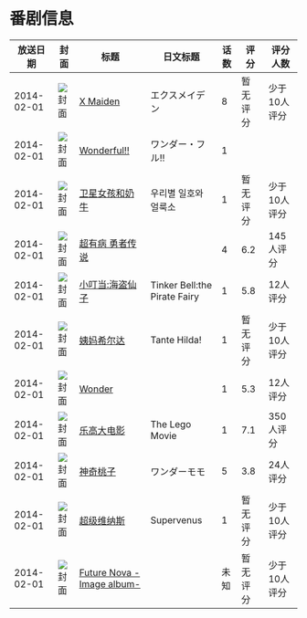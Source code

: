 # 番剧信息

|放送日期|封面|标题|日文标题|话数|评分|评分人数|
|---|---|---|---|---|---|---|
|2014-02-01|![封面](https://lain.bgm.tv/pic/cover/c/57/25/93382_UNBu4.jpg)|[X Maiden](https://bangumi.tv/subject/93382)|エクスメイデン|8|暂无评分|少于10人评分|
|2014-02-01|![封面](https://lain.bgm.tv/pic/cover/c/a0/7c/95786_qdKbx.jpg)|[Wonderful!!](https://bangumi.tv/subject/95786)|ワンダー・フル!!|1|||
|2014-02-01|![封面](https://lain.bgm.tv/pic/cover/c/a6/54/220626_V11Ts.jpg)|[卫星女孩和奶牛](https://bangumi.tv/subject/220626)|우리별 일호와 얼룩소|1|暂无评分|少于10人评分|
|2014-02-01|![封面](https://lain.bgm.tv/pic/cover/c/6a/20/97112_73Wwh.jpg)|[超有病 勇者传说](https://bangumi.tv/subject/97112)||4|6.2|145人评分|
|2014-02-01|![封面](https://lain.bgm.tv/pic/cover/c/ef/b5/61539_p2wpp.jpg)|[小叮当:海盗仙子](https://bangumi.tv/subject/61539)|Tinker Bell:the Pirate Fairy|1|5.8|12人评分|
|2014-02-01|![封面](https://lain.bgm.tv/pic/cover/c/5b/8f/95785_Ig6GV.jpg)|[姨妈希尔达](https://bangumi.tv/subject/95785)|Tante Hilda!|1|暂无评分|少于10人评分|
|2014-02-01|![封面](https://lain.bgm.tv/pic/cover/c/d5/b7/212854_Ew6z3.jpg)|[Wonder](https://bangumi.tv/subject/212854)||1|5.3|12人评分|
|2014-02-01|![封面](https://lain.bgm.tv/pic/cover/c/85/63/95784_69vkq.jpg)|[乐高大电影](https://bangumi.tv/subject/95784)|The Lego Movie|1|7.1|350人评分|
|2014-02-01|![封面](https://lain.bgm.tv/pic/cover/c/68/fb/95300_xedqT.jpg)|[神奇桃子](https://bangumi.tv/subject/95300)|ワンダーモモ|5|3.8|24人评分|
|2014-02-01|![封面](https://lain.bgm.tv/pic/cover/c/36/5f/157793_52Dmd.jpg)|[超级维纳斯](https://bangumi.tv/subject/157793)|Supervenus|1|暂无评分|少于10人评分|
|2014-02-01|![封面](https://lain.bgm.tv/pic/cover/c/05/bf/214616_3j7Bz.jpg)|[Future Nova -Image album-](https://bangumi.tv/subject/214616)||未知|暂无评分|少于10人评分|
